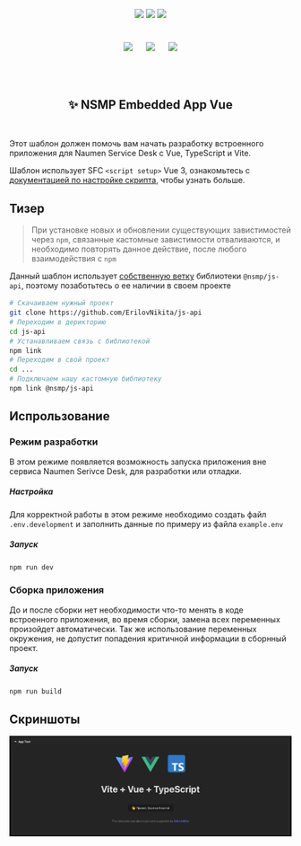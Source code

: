 <p align="center">
  <img src="https://img.shields.io/badge/license-MIT-blue.svg">
  <img src="https://img.shields.io/badge/Vite-6.0.1-green">
  <img src="https://img.shields.io/badge/Vue-3.5.13-green">
</p>

<p align="center" style="margin-bottom: 80px; margin-top: 40px;">
  <img src="https://upload.wikimedia.org/wikipedia/commons/f/f1/Vitejs-logo.svg" width="150px" style="margin-right: 20px;">
  <img src="https://upload.wikimedia.org/wikipedia/commons/thumb/9/95/Vue.js_Logo_2.svg/170px-Vue.js_Logo_2.svg.png" width="150px" style="margin-right: 20px;">
  <img src="https://upload.wikimedia.org/wikipedia/commons/thumb/4/4c/Typescript_logo_2020.svg/640px-Typescript_logo_2020.svg.png" width="150px">
</p>

<h2 align="center">✨ NSMP Embedded App Vue</h2>
<p>&nbsp;</p>

Этот шаблон должен помочь вам начать разработку встроенного приложения для Naumen Service Desk с Vue, TypeScript и Vite. 

Шаблон использует SFC `<script setup>` Vue 3, ознакомьтесь с [документацией по настройке скрипта](https://v3.vuejs.org/api/sfc-script-setup.html#sfc-script-setup), чтобы узнать больше.

## Тизер
> При установке новых и обновлении существующих завистимостей через `npm`, связанные кастомные завистимости отваливаются, и необходимо повторять данное действие, после любого взаимодействия с `npm`

Данный шаблон использует [собственную ветку](https://github.com/ErilovNikita/js-api) библиотеки `@nsmp/js-api`, поэтому позаботьтесь о ее наличии в своем проекте 

```sh
# Скачаиваем нужный проект
git clone https://github.com/ErilovNikita/js-api
# Переходим в дерикторию
cd js-api
# Устанавливаем связь с библиотекой
npm link
# Переходим в свой проект
cd ...
# Подключаем нашу кастомную библиотеку
npm link @nsmp/js-api
```

## Испрользование
### Режим разработки

В этом режиме появляется возможность запуска приложения вне сервиса Naumen Serivce Desk, для разработки или отладки.

##### Настройка
Для корректной работы в этом режиме необходимо создать файл `.env.development` и заполнить данные по примеру из файла `example.env`

##### Запуск
```sh
npm run dev
```

### Сборка приложения

До и после сборки нет необходимости что-то менять в коде встроенного приложения, во время сборки, замена всех переменных произойдет автоматически. Так же использование переменных окружения, не допустит попадения критичной информации в сборнный проект.

##### Запуск
```sh
npm run build
```

## Скриншоты
![Simple Application](docs/base.png)